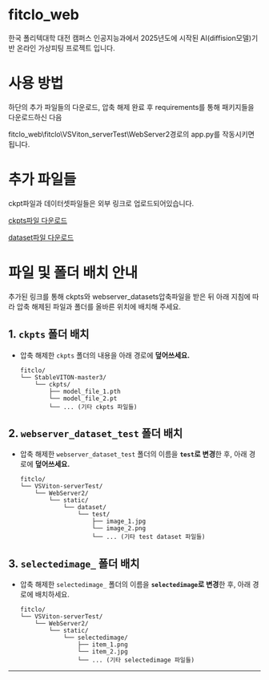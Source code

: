 # fitclo_web 
한국 폴리텍대학 대전 캠퍼스 인공지능과에서 2025년도에 시작된 AI(diffision모델)기반 온라인 가상피팅 프로젝트 입니다.

# 사용 방법
하단의 추가 파일들의 다운로드, 압축 해제 완료 후 requirements를 통해 패키지들을 다운로드하신 다음

fitclo_web\fitclo\VSViton_serverTest\WebServer2경로의 app.py를 작동시키면 됩니다.


# 추가 파일들

ckpt파일과 데이터셋파일들은 외부 링크로 업로드되어있습니다.

[ckpts파일 다운로드](https://drive.google.com/file/d/1cIRS4SfAXGBGQwVyEUSKfmQ1jskQGrLp/view?usp=sharing)

[dataset파일 다운로드](https://drive.google.com/file/d/1o_SN2t765aiIwe115Pe8dzE8zAhknIvi/view?usp=sharing)



# 파일 및 폴더 배치 안내
추가된 링크를 통해  ckpts와 webserver_datasets압축파일을 받은 뒤 
아래 지침에 따라 압축 해제된 파일과 폴더를 올바른 위치에 배치해 주세요.

## 1. `ckpts` 폴더 배치

* 압축 해제한 `ckpts` 폴더의 내용을 아래 경로에 **덮어쓰세요.**
    ```
    fitclo/
    └── StableVITON-master3/
        └── ckpts/
            ├── model_file_1.pth
            └── model_file_2.pt
            └── ... (기타 ckpts 파일들)
    ```

## 2. `webserver_dataset_test` 폴더 배치

* 압축 해제한 `webserver_dataset_test` 폴더의 이름을 **`test`로 변경**한 후, 아래 경로에 **덮어쓰세요.**
    ```
    fitclo/
    └── VSViton-serverTest/
        └── WebServer2/
            └── static/
                └── dataset/
                    └── test/
                        ├── image_1.jpg
                        └── image_2.png
                        └── ... (기타 test dataset 파일들)
    ```

## 3. `selectedimage_` 폴더 배치

* 압축 해제한 `selectedimage_` 폴더의 이름을 **`selectedimage`로 변경**한 후, 아래 경로에 배치하세요.
    ```
    fitclo/
    └── VSViton-serverTest/
        └── WebServer2/
            └── static/
                └── selectedimage/
                    ├── item_1.png
                    └── item_2.jpg
                    └── ... (기타 selectedimage 파일들)
    ```




    

---
